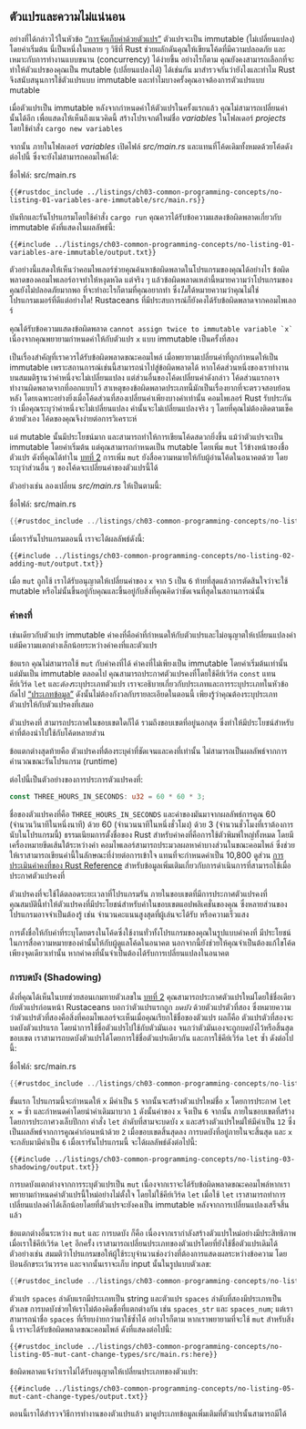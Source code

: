 <!-- warn: "Variables and Mutability" ไม่แน่ใจว่าแปลไทยไปเลยจะตรงกับสิ่งที่จะสื่อหรือเปล่า 
            แต่ก็แปลเป็นไทยไปเลย เพราะไม่ได้เขียนว่า mutable ตรง ๆ  -->
## ตัวแปรและความไม่แน่นอน

อย่างที่ได้กล่าวไว้ในหัวข้อ [“การจัดเก็บค่าด้วยตัวแปร”][storing-values-with-variables]
ตัวแปรจะเป็น immutable (ไม่เปลี่ยนแปลง) โดยค่าเริ่มต้น นี่เป็นหนึ่งในหลาย ๆ วิธีที่ Rust 
ช่วยผลักดันคุณให้เขียนโค้ดที่มีความปลอดภัย และเหมาะกับการทำงานแบบขนาน (concurrency) ได้ง่ายขึ้น
อย่างไรก็ตาม คุณยังคงสามารถเลือกที่จะทำให้ตัวแปรของคุณเป็น mutable (เปลี่ยนแปลงได้) ได้เช่นกัน
มาสำรวจกันว่ายังไงและทำไม Rust จึงสนับสนุนการใช้ตัวแปรแบบ immutable 
และทำไมบางครั้งคุณอาจต้องการตัวแปรแบบ mutable

เมื่อตัวแปรเป็น immutable หลังจากกำหนดค่าให้ตัวแปรในครั้งแรกแล้ว 
คุณไม่สามารถเปลี่ยนค่านั้นได้อีก เพื่อแสดงให้เห็นถึงแนวคิดนี้ สร้างโปรเจกต์ใหม่ชื่อ *variables* 
ในโฟลเดอร์ *projects* โดยใช้คำสั่ง `cargo new variables`

จากนั้น ภายในโฟลเดอร์ *variables* เปิดไฟล์ *src/main.rs* 
และแทนที่โค้ดเดิมทั้งหมดด้วยโค้ดดังต่อไปนี้ ซึ่งจะยังไม่สามารถคอมไพล์ได้:

<span class="filename">ชื่อไฟล์: src/main.rs</span>

```rust,ignore,does_not_compile
{{#rustdoc_include ../listings/ch03-common-programming-concepts/no-listing-01-variables-are-immutable/src/main.rs}}
```

บันทึกและรันโปรแกรมโดยใช้คำสั่ง `cargo run` คุณควรได้รับข้อความแสดงข้อผิดพลาดเกี่ยวกับ immutable
ดังที่แสดงในผลลัพธ์นี้:

```console
{{#include ../listings/ch03-common-programming-concepts/no-listing-01-variables-are-immutable/output.txt}}
```

ตัวอย่างนี้แสดงให้เห็นว่าคอมไพเลอร์ช่วยคุณค้นหาข้อผิดพลาดในโปรแกรมของคุณได้อย่างไร
ข้อผิดพลาดของคอมไพเลอร์อาจทำให้หงุดหงิด แต่จริง ๆ แล้วข้อผิดพลาดเหล่านี้หมายความว่าโปรแกรมของคุณยังไม่ปลอดภัยมากพอ
ที่จะทำอะไรก็ตามที่คุณอยากทำ ซึ่ง*ไม่*ได้หมายความว่าคุณไม่ใช่โปรแกรมเมอร์ที่ดีแต่อย่างใด!
Rustaceans ที่มีประสบการณ์ก็ยังคงได้รับข้อผิดพลาดจากคอมไพเลอร์

คุณได้รับข้อความแสดงข้อผิดพลาด `` cannot assign twice to immutable variable `x` `` 
เนื่องจากคุณพยายามกำหนดค่าให้กับตัวแปร `x` แบบ immutable เป็นครั้งที่สอง

เป็นเรื่องสำคัญที่เราควรได้รับข้อผิดพลาดขณะคอมไพล์ เมื่อพยายามเปลี่ยนค่าที่ถูกกำหนดให้เป็น immutable
เพราะสถานการณ์เช่นนี้สามารถนำไปสู่ข้อผิดพลาดได้ หากโค้ดส่วนหนึ่งของเราทำงานบนสมมติฐานว่าค่าหนึ่งจะไม่เปลี่ยนแปลง
แต่ส่วนอื่นของโค้ดเปลี่ยนค่าดังกล่าว โค้ดส่วนแรกอาจทำงานผิดพลาดจากที่ออกแบบไว้ 
สาเหตุของข้อผิดพลาดประเภทนี้มักเป็นเรื่องยากที่จะตรวจสอบย้อนหลัง โดยเฉพาะอย่างยิ่งเมื่อโค้ดส่วนที่สองเปลี่ยนค่าเพียงบางค่าเท่านั้น
คอมไพเลอร์ Rust รับประกันว่า เมื่อคุณระบุว่าค่าหนึ่งจะไม่เปลี่ยนแปลง ค่านั้นจะไม่เปลี่ยนแปลงจริง ๆ โดยที่คุณไม่ต้องติดตามเช็คด้วยตัวเอง
โค้ดของคุณจึงง่ายต่อการวิเคราะห์

แต่ mutable นั้นมีประโยชน์มาก และสามารถทำให้การเขียนโค้ดสดวกยิ่งขึ้น แม้ว่าตัวแปรจะเป็น immutable โดยค่าเริ่มต้น
แต่คุณสามารถกำหนดเป็น mutable โดยเพิ่ม `mut` ไว้ข้างหน้าของชื่อตัวแปร ดังที่คุณได้ทำใน 
[บทที่ 2][storing-values-with-variables] การเพิ่ม `mut` ยังสื่อความหมายให้กับผู้อ่านโค้ดในอนาคตด้วย
โดยระบุว่าส่วนอื่น ๆ ของโค้ดจะเปลี่ยนค่าของตัวแปรนี้ได้

ตัวอย่างเช่น ลองเปลี่ยน *src/main.rs* ให้เป็นตามนี้:

<span class="filename">ชื่อไฟล์: src/main.rs</span>

```rust
{{#rustdoc_include ../listings/ch03-common-programming-concepts/no-listing-02-adding-mut/src/main.rs}}
```

เมื่อเรารันโปรแกรมตอนนี้ เราจะได้ผลลัพธ์ดังนี้:

```console
{{#include ../listings/ch03-common-programming-concepts/no-listing-02-adding-mut/output.txt}}
```

เมื่อ `mut` ถูกใช้ เราได้รับอนุญาตให้เปลี่ยนค่าของ `x` จาก `5` เป็น `6` 
ท้ายที่สุดแล้วการตัดสินใจว่าจะใช้ mutable 
หรือไม่นั้นขึ้นอยู่กับคุณและขึ้นอยู่กับสิ่งที่คุณคิดว่าชัดเจนที่สุดในสถานการณ์นั้น

### ค่าคงที่

เช่นเดียวกับตัวแปร immutable ค่าคงที่คือค่าที่กำหนดให้กับตัวแปรและไม่อนุญาตให้เปลี่ยนแปลงค่า
แต่มีความแตกต่างเล็กน้อยระหว่างค่าคงที่และตัวแปร

ข้อแรก คุณไม่สามารถใช้ `mut` กับค่าคงที่ได้ ค่าคงที่ไม่เพียงเป็น immutable โดยค่าเริ่มต้นเท่านั้น
แต่มันเป็น immutable ตลอดไป คุณสามารถประกาศตัวแปรคงที่โดยใช้คีย์เวิร์ด `const` แทนคีย์เวิร์ด 
`let` และ*ต้อง*ระบุประเภทตัวแปร เราจะอธิบายเกี่ยวกับประเภทและการระบุประเภทในหัวข้อถัดไป 
[“ประเภทข้อมูล”][data-types] ดังนั้นไม่ต้องกังวลกับรายละเอียดในตอนนี้
เพียงรู้ว่าคุณต้องระบุประเภทตัวแปรให้กับตัวแปรคงที่เสมอ

ตัวแปรคงที่ สามารถประกาศในขอบเขตใดก็ได้ รวมถึงขอบเขตที่อยู่นอกสุด
ซึ่งทำให้มีประโยชน์สำหรับค่าที่ต้องนำไปใช้กับโค้ดหลายส่วน

ข้อแตกต่างสุดท้ายคือ ตัวแปรคงที่ต้องระบุค่าที่ชัดเจนและคงที่เท่านั้น 
ไม่สามารถเป็นผลลัพธ์จากการคำนวณขณะรันโปรแกรม (runtime)

ต่อไปนี้เป็นตัวอย่างของการประการตัวแปรคงที่:

```rust
const THREE_HOURS_IN_SECONDS: u32 = 60 * 60 * 3;
```

ชื่อของตัวแปรคงที่คือ `THREE_HOURS_IN_SECONDS` และค่าของมันมาจากผลลัพธ์การคูณ 60 (จำนวนวินาทีในหนึ่งนาที)
ด้วย 60 (จำนวนนาทีในหนึ่งชั่วโมง) ด้วย 3 (จำนวนชั่วโมงที่เราต้องการนับในโปรแกรมนี้)
ธรรมเนียมการตั้งชื่อของ Rust สำหรับค่าคงที่คือการใช้ตัวพิมพ์ใหญ่ทั้งหมด โดยมีเครื่องหมายขีดเส้นใต้ระหว่างคำ
คอมไพเลอร์สามารถประมวลผลหาค่าบางส่วนในขณะคอมไพล์ 
ซึ่งช่วยให้เราสามารถเขียนค่านี้ในลักษณะที่ง่ายต่อการเข้าใจ
แทนที่จะกำหนดค่าเป็น 10,800 ดูส่วน [การประเมินค่าคงที่ของ Rust Reference][const-eval]
สำหรับข้อมูลเพิ่มเติมเกี่ยวกับการดำเนินการที่สามารถใช้เมื่อประกาศตัวแปรคงที่

ตัวแปรคงที่จะใช้ได้ตลอดระยะเวลาที่โปรแกรมรัน ภายในขอบเขตที่มีการประกาศตัวแปรคงที่
คุณสมบัตินี้ทำให้ตัวแปรคงที่มีประโยชน์สำหรับค่าในขอบเขตแอปพลิเคชั่นของคุณ ซึ่งหลายส่วนของโปรแกรมอาจจำเป็นต้องรู้
เช่น จำนวนคะแนนสูงสุดที่ผู้เล่นจะได้รับ หรือความเร็วแสง

การตั้งชื่อให้กับค่าที่ระบุโดยตรงในโค้ดซึ่งใช้งานทั่วทั้งโปรแกรมของคุณในรูปแบบค่าคงที่ 
มีประโยชน์ในการสื่อความหมายของค่านั้นให้กับผู้ดูแลโค้ดในอนาคต 
นอกจากนี้ยังช่วยให้คุณจำเป็นต้องแก้ไขโค้ดเพียงจุดเดียวเท่านั้น หากค่าคงที่นั้นจำเป็นต้องได้รับการเปลี่ยนแปลงในอนาคต

### การบดบัง (Shadowing)

ดั่งที่คุณได้เห็นในบทช่วยสอนเกมทายตัวเลขใน [บทที่ 2][comparing-the-guess-to-the-secret-number]
คุณสามารถประกาศตัวแปรใหม่โดยใช้ชื่อเดียวกับตัวแปรก่อนหน้า Rustaceans บอกว่าตัวแปรแรกถูก *บดบัง* ด้วยตัวแปรตัวที่สอง
ซึ่งหมายความว่าตัวแปรตัวที่สองคือสิ่งที่คอมไพเลอร์จะเห็นเมื่อคุณเรียกใช้ชื่อของตัวแปร ผลก็คือ ตัวแปรตัวที่สองจะบดบังตัวแปรแรก
โดยนำการใช้ชื่อตัวแปรไปใช้กับตัวมันเอง จนกว่าตัวมันเองจะถูกบดบังไว้หรือสิ้นสุดขอบเขต
เราสามารถบดบังตัวแปรได้โดยการใช้ชื่อตัวแปรเดียวกัน และการใช้คีย์เวิร์ด `let` ซ้ำ ดังต่อไปนี้:

<span class="filename">ชื่อไฟล์: src/main.rs</span>

```rust
{{#rustdoc_include ../listings/ch03-common-programming-concepts/no-listing-03-shadowing/src/main.rs}}
```

ขั้นแรก โปรแกรมนี้จะกำหนดให้ `x` มีค่าเป็น `5` จากนั้นจะสร้างตัวแปรใหม่ชื่อ `x` โดยการประกาศ `let x =` ซ้ำ
และกำหนดค่าโดยนำค่าเดิมมาบวก `1` ดังนั้นค่าของ `x` จึงเป็น `6` จากนั้น ภายในขอบเขตที่สร้างโดยการประกาศวงเล็บปีกกา
คำสั่ง `let` ลำดับที่สามจะบดบัง `x` และสร้างตัวแปรใหม่ให้มีค่าเป็น `12` ซึ่งเป็นผลลัพธ์จากการคูณค่าก่อนหน้าด้วย `2`
เมื่อขอบเขตสิ้นสุดลง การบดบังที่อยู่ภายในจะสิ้นสุด และ `x` จะกลับมามีค่าเป็น `6`
เมื่อเรารันโปรแกรมนี้ จะได้ผลลัพธ์ดังต่อไปนี้:


```console
{{#include ../listings/ch03-common-programming-concepts/no-listing-03-shadowing/output.txt}}
```
การบดบังแตกต่างจากการระบุตัวแปรเป็น `mut` เนื่องจากเราจะได้รับข้อผิดพลาดขณะคอมไพล์หากเราพยายามกำหนดค่าตัวแปรนี้ใหม่อย่างไม่ตั้งใจ
โดยไม่ใช้คีย์เวิร์ด `let` เมื่อใช้ `let` เราสามารถทำการเปลี่ยนแปลงค่าได้เล็กน้อยโดยที่ตัวแปรจะยังคงเป็น immutable
หลังจากการเปลี่ยนแปลงเสร็จสิ้นแล้ว

ข้อแตกต่างอื่นระหว่าง `mut` และ การบดบัง ก็คือ เนื่องจากเรากำลังสร้างตัวแปรใหม่อย่างมีประสิทธิภาพ
เมื่อเราใช้คีย์เวิร์ด `let` อีกครั้ง เราสามารถเปลี่ยนประเภทของตัวแปรโดยที่ยังใช้ชื่อตัวแปรเดิมได้
ตัวอย่างเช่น สมมติว่าโปรแกรมขอให้ผู้ใช้ระบุจำนวนช่องว่างที่ต้องการแสดงผลระหว่างข้อความ โดยป้อนอักขระเว้นวรรค
และจากนั้นเราจะเก็บ input นั้นในรูปแบบตัวเลข:


```rust
{{#rustdoc_include ../listings/ch03-common-programming-concepts/no-listing-04-shadowing-can-change-types/src/main.rs:here}}
```

ตัวแปร `spaces` ลำดับแรกมีประเภทเป็น string และตัวแปร `spaces` ลำดับที่สองมีประเภทเป็นตัวเลข
การบดบังช่วยให้เราไม่ต้องคิดชื่อที่แตกต่างกัน เช่น `spaces_str` และ `spaces_num`; 
แต่เราสามารถนำชื่อ `spaces` ที่เรียบง่ายกว่ามาใช้ซ้ำได้
อย่างไรก็ตาม หากเราพยายามที่จะใช้ `mut` สำหรับสิ่งนี้ เราจะได้รับข้อผิดพลาดขณะคอมไพล์ ดังที่แสดงต่อไปนี้:


```rust,ignore,does_not_compile
{{#rustdoc_include ../listings/ch03-common-programming-concepts/no-listing-05-mut-cant-change-types/src/main.rs:here}}
```

ข้อผิดพลาดแจ้งว่าเราไม่ได้รับอนุญาตให้เปลี่ยนประเภทของตัวแปร:

```console
{{#include ../listings/ch03-common-programming-concepts/no-listing-05-mut-cant-change-types/output.txt}}
```

ตอนนี้เราได้สำรวจวิธีการทำงานของตัวแปรแล้ว มาดูประเภทข้อมูลเพิ่มเติมที่ตัวแปรนั้นสามารถมีได้

[comparing-the-guess-to-the-secret-number]:
ch02-00-guessing-game-tutorial.html#comparing-the-guess-to-the-secret-number
[data-types]: ch03-02-data-types.html#ประเภทขอมูล
[storing-values-with-variables]: ch02-00-guessing-game-tutorial.html#การจัดเกบคาดวยตัวแปร
[const-eval]: https://doc.rust-lang.org/stable/reference/const_eval.html 